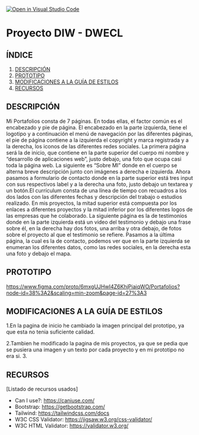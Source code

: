 [![Open in Visual Studio Code](https://classroom.github.com/assets/open-in-vscode-f059dc9a6f8d3a56e377f745f24479a46679e63a5d9fe6f495e02850cd0d8118.svg)](https://classroom.github.com/online_ide?assignment_repo_id=6387350&assignment_repo_type=AssignmentRepo)
# Proyecto DIW - DWECL

## ÍNDICE   
1. [DESCRIPCIÓN](#id1)
2. [PROTOTIPO](#id2)
3. [MODIFICACIONES A LA GUÍA DE ESTILOS](#id3)
4. [RECURSOS](#id4)

## DESCRIPCIÓN<a name="id1"></a>

Mi Portafolios consta de 7 páginas. En todas ellas, el factor común es el
encabezado y pie de página. El encabezado en la parte izquierda, tiene el
logotipo y a continuación el menú de navegación por las diferentes páginas, el
pie de página contiene a la izquierda el copyright y marca registrada y a la
derecha, los iconos de las diferentes redes sociales.
La primera página será la de inicio, que contiene en la parte superior
del cuerpo mi nombre y “desarrollo de aplicaciones web”, justo debajo, una
foto que ocupa casi toda la página web. La siguiente es “Sobre MI” donde en
el cuerpo se alterna breve descripción junto con imágenes a derecha e
izquierda. Ahora pasamos a formulario de contacto donde en la parte superior
está tres input con sus respectivos label y a la derecha una foto, justo debajo
un textarea y un botón.El currículum consta de una línea de tiempo con
recuadros a los dos lados con las diferentes fechas y descripción del trabajo o
estudios realizado. En mis proyectos, la mitad superior está compuesta por
los enlaces a diferentes proyectos y la mitad inferior por los diferentes logos
de las empresas que he colaborado. La siguiente página es la de testimonios
donde en la parte izquierda está un video del testimonio y debajo una frase
sobre él, en la derecha hay dos fotos, una arriba y otra debajo, de fotos sobre
el proyecto al que el testimonio se refiere. Pasamos a la última página, la cual
es la de contacto, podemos ver que en la parte izquierda se enumeran los
diferentes datos, como las redes sociales, en la derecha esta una foto y
debajo el mapa.

## PROTOTIPO<a name="id2"></a>
https://www.figma.com/proto/6mxgUJHwI4Z6KhjPiaiqWO/Portafolios?node-id=38%3A2&scaling=min-zoom&page-id=27%3A3

## MODIFICACIONES A LA GUÍA DE ESTILOS<a name="id3"></a>
1.En la pagina de inicio he cambiado la imagen principal del prototipo, ya que esta no tenia suficiente calidad.

2.Tambien he modificado la pagina de mis proyectos, ya que se pedia que se pusiera una imagen y un texto por cada proyecto y en mi prototipo no era si.
3.
## RECURSOS<a name="id4"></a>
[Listado de recursos usados]

- Can I use?: https://caniuse.com/
- Bootstrap: https://getbootstrap.com/
- Tailwind: https://tailwindcss.com/docs
- W3C CSS Validator: https://jigsaw.w3.org/css-validator/
- W3C HTML Validator: https://validator.w3.org/

